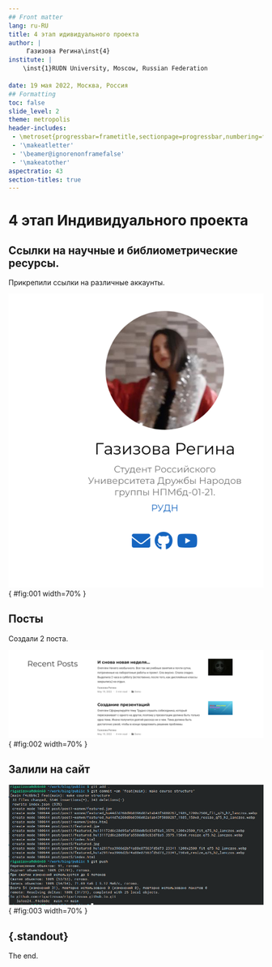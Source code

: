 ```yaml
---
## Front matter
lang: ru-RU
title: 4 этап идивидуального проекта
author: |
	 Газизова Регина\inst{4}
institute: |
	\inst{1}RUDN University, Moscow, Russian Federation
	
date: 19 мая 2022, Москва, Россия
## Formatting
toc: false
slide_level: 2
theme: metropolis
header-includes: 
 - \metroset{progressbar=frametitle,sectionpage=progressbar,numbering=fraction}
 - '\makeatletter'
 - '\beamer@ignorenonframefalse'
 - '\makeatother'
aspectratio: 43
section-titles: true
---
```


# 4 этап Индивидуального проекта

## Ссылки на научные и библиометрические ресурсы.

 Прикрепили ссылки на различные аккаунты.

![ссылки](image/1.png){ #fig:001 width=70% }


## Посты

 Создали 2 поста.
 
 ![ссылки](image/2.png){ #fig:002 width=70% }

## Залили на сайт

 ![ссылки](image/33.png){ #fig:003 width=70% }


## {.standout}

The end.
